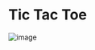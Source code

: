 # Tic Tac Toe

![image](https://github.com/zk222ac001/TicTacToe/assets/157967263/b17f79a2-9631-4f41-bbbe-92e1b5a9d6a0)

